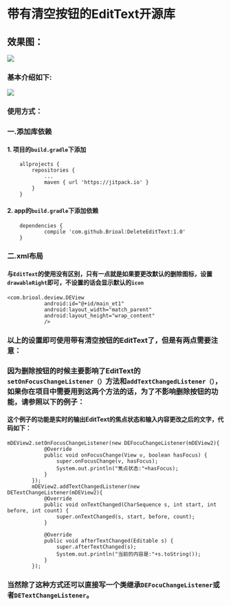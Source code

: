 # 带有清空按钮的EditText开源库
## 效果图：
![](http://123.206.20.217/brioalcode/up//b6ff659665651d74d2b4977337a26321594.png)
### 基本介绍如下:
![](http://123.206.20.217/brioalcode/up//b6ff659665651d74d2b4977337a26321594.png)
### 使用方式：
### 一.添加库依赖
#### 1. 项目的`build.gradle`下添加
```
	allprojects {
		repositories {
			...
			maven { url 'https://jitpack.io' }
		}
	}
```

#### 2. app的`build.gradle`下添加依赖
```
	dependencies {
	        compile 'com.github.Brioal:DeleteEditText:1.0'
	}
```

### 二.xml布局
#### 与`EditText`的使用没有区别，只有一点就是如果要更改默认的删除图标，设置`drawableRight`即可，不设置的话会显示默认的`icon`
```
<com.brioal.deview.DEView
            android:id="@+id/main_et1"
            android:layout_width="match_parent"
            android:layout_height="wrap_content"
            />
```
### 以上的设置即可使用带有清空按钮的EditText了，但是有两点需要注意：
### 因为删除按钮的时候主要影响了EditText的`setOnFocusChangeListener（）`方法和`addTextChangedListener（）`，如果你在项目中需要用到这两个方法的话，为了不影响删除按钮的功能，请参照以下的例子：
#### 这个例子的功能是实时的输出EditText的焦点状态和输入内容更改之后的文字，代码如下：
```
mDEView2.setOnFocusChangeListener(new DEFocuChangeListener(mDEView2){
            @Override
            public void onFocusChange(View v, boolean hasFocus) {
                super.onFocusChange(v, hasFocus);
                System.out.println("焦点状态:"+hasFocus);
            }
        });
        mDEView2.addTextChangedListener(new DETextChangeListener(mDEView2){
            @Override
            public void onTextChanged(CharSequence s, int start, int before, int count) {
                super.onTextChanged(s, start, before, count);
            }

            @Override
            public void afterTextChanged(Editable s) {
                super.afterTextChanged(s);
                System.out.println("当前的内容是:"+s.toString());
            }
        });

```
### 当然除了这种方式还可以直接写一个类继承`DEFocuChangeListener`或者`DETextChangeListener`。


